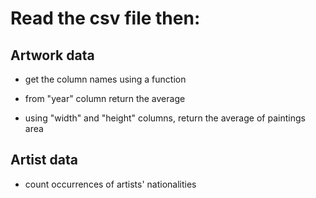 # Read the csv file then:

## Artwork data
- get the column names using a function

- from "year" column return the average

- using "width" and "height" columns, return the average of paintings area

## Artist data
- count occurrences of artists' nationalities